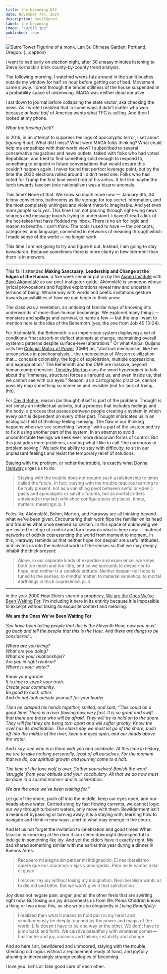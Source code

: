 ```yaml
---
title: the becoming 013
date: November 7th, 2024
description: Bewildered
label: the becoming
image: "kp/013.jpg"
published: true
---
```


![Sutro Tower](kp/013.jpg)
Figurine of a monk. Lan Su Chinese Garden, Portland, Oregon.
{: .caption}

I went to bed early on election night, after 30 uneasy minutes listening to Steve Kornacki’s brisk county-by-county trend analysis.

The following morning, I watched wrens futz around in the sunlit bushes outside my window for half an hour before getting out of bed. Movement came slowly. I crept through the tender stillness of the house suspended in a probability space of unknowing. MAGA was neither dead nor alive.

I sat down to journal before collapsing the state vector, aka checking the news. As I wrote I realized that in some ways it didn’t matter who won because _at least half_ of America wants what TFG is selling. And then I looked at my phone.

_What the fucking fuck?_

In 2016, in an attempt to suppress feelings of apocalyptic terror, I set about _figuring it out_.  What did I miss? What were MAGA folks thinking? What could help me empathize with their world view? I subscribed to several conservative magazines and news outlets, talked with folks who had voted Republican, and tried to find something solid enough to respond to, something to pinpoint in future conversations that would ensure this couldn't happen again. I never found that perfect leverage point, but by the time the 2020 elections rolled around I didn’t need one. Folks who had voted for Trump the first time were tired of his antics. It felt like maybe the lurch towards fascism (née nationalism) was a bizarre anomaly.

This time? None of that. We know so much more now &mdash; January 6th, 34 felony convictions, bathrooms as file storage for top secret information, and the most completely unhinged and violent rhetoric imaginable. And yet _even more people said yes_. This time I am not pouring through right-wing news sources and message boards trying to understand. I haven’t read a lick of the hot-takes that have flodded my inbox. There is no air for logic and reason to breathe. I can’t think. The tools I used to have &mdash; the concepts, categories, and language, connected in networks of meaning through which I made sense of the world &mdash; no longer work.

This time I am not going to try and figure it out. Instead, I am going to stay _bewildered_. Because sometimes there is more clarity in bewilderment than there is in answers.  

---

This fall I attended **Making Sanctuary: Leadership and Change at the Edges of the Human**, a five week seminar put on by the [Aspen Institute](https://www.aspeninstitute.org) with [Báyò Akómoláfé](https://www.bayoakomolafe.net) as our poet-instigator-guide. Akómoláfé is someone whose lyrical provocations and fugitive explorations reveal new and uncertain terrains of being. Whose way with words and poetic invitations gesture towards possibilities of how we can begin to think anew.

The class was a revelation, an undoing of familiar ways of knowing into underworlds of more-than-human becomings. We explored many things &mdash; monsters and spillage and carnival, to name a few  &mdash; but the one I want to mention here is the idea of the Behemoth (yes, the one from Job 40:15-24).  

For Akómoláfé, the Behemoth is an impervious system displaying a set of conditions “that absorb or deflect attempts at change, maintaining overall systemic patterns despite surface-level alterations.” Or what Aníbal Quijano calls the [Colonial Matrix of Power](https://link.springer.com/chapter/10.1007/978-3-031-08042-5_5) (CMP) an, “abstract mechanism, like the unconscious in psychoanalysis… the unconscious of Western civilization that… conceals coloniality, the logic of exploitation, multiple oppressions, and expropriation.” The Behemoth and the CMP are massive, beyond human comprehension. [Timothy Morton](https://www.societyandspace.org/articles/hyperobjects-by-timothy-morton) uses the word _hyperobject_ to talk about the “immense, structural forces all around us, and even inside us, that we cannot see with our eyes.”  Reason, as a cartographic practice, cannot possibly map something so immense and invisible (not for lack of trying, tho).  

For [David Bohm](https://archive.org/details/david-bohm-thought-as-a-system), reason (as thought) itself is part of the problem. Thought is not simply an intellectual activity, but a process that includes feelings and the body, a process that passes _between_ people creating a system in which every part is dependent on every other part. Thought imbricates us in an ecological field of thinking-feeling-sensing.  The flaw in our thinking happens when we see something “wrong” with a part of the system and try to fix it using another part of the system. In an attempt to avoid uncomfortable feelings we seek ever more draconian forms of control. But this just adds more problems, creating what I like to call “the ouroboros of problem solving.” We lack the ability to stay with difficulty, to sit in our unpleasant feelings and resist the temporary relief of solutions.

Staying with the problem, or rather the trouble, is exactly what [Donna Haraway](https://www.dukeupress.edu/staying-with-the-trouble) urges us to do:

> Staying with the trouble does not require such a relationship to times called the future. In fact, staying with the trouble requires learning to be truly present, not as a vanishing pivot between awful or edenic pasts and apocalyptic or salvific futures, but as mortal critters entwined in myriad unfinished configurations of places, times, matters, meanings. p. 1

Folks like Akómoláfé, Bohm, Morton, and Haraway are all thinking beyond what we’ve been given. Encountering their work flips the familiar on its head and troubles what once seemed so certain. In this space of unknowing we are invited to let go of control and turn towards what is here now &mdash; material networks of oddkin copresencing the world from moment to moment. In this, Haraway reminds us that neither hope nor despair are useful attitudes, and invites us into the material world of the senses so that we may deeply inhabit the thick present:

> Alone, in our separate kinds of expertise and experience, we know both too much and too little, and so we succumb to despair or to hope, and neither is a sensible attitude. Neither despair nor hope is tuned to the senses, to mindful matter, to material semiotics, to mortal earthlings in thick copresence. p. 4

---

In the year 2000 Hopi Elders shared a prophecy, [We are the Ones We’ve Been Waiting For](https://www.awakin.org/v2/read/view.php?tid=702). I'm including it here in its entirity because it is impossible to excerpt without losing its exquisite context and meaning.

**We are the Ones We’ve Been Waiting For**  

_You have been telling people that this is the Eleventh Hour, now you must go back and tell the people that this is the Hour. And there are things to be considered…_

_Where are you living?_  
_What are you doing?_  
_What are your relationships?_  
_Are you in right relation?_  
_Where is your water?_

_Know your garden._  
_It is time to speak your truth._  
_Create your community._  
_Be good to each other._  
_And do not look outside yourself for your leader._  

_Then he clasped his hands together, smiled, and said, “This could be a good time! There is a river flowing now very fast. It is so great and swift that there are those who will be afraid. They will try to hold on to the shore. They will feel they are being torn apart and will suffer greatly. Know the river has its destination. The elders say we must let go of the shore, push off into the middle of the river, keep our eyes open, and our heads above the water._

_And I say, see who is in there with you and celebrate. At this time in history, we are to take nothing personally, least of all ourselves. For the moment that we do, our spiritual growth and journey come to a halt._

_The time of the lone wolf is over. Gather yourselves! Banish the word ’struggle’ from your attitude and your vocabulary. All that we do now must be done in a sacred manner and in celebration._

_We are the ones we’ve been waiting for.”_

Let go of the shore, push off into the middle, keep our eyes open, and our heads above water. Carried along by fast flowing currents, we cannot logic our way through turbulent waters, only move with them.  Bewilderment isn’t a means of bypassing or turning away, it is a staying with, learning how to navigate and think in new ways, alert to what may emerge in the churn.

And let us not forget the invitation to celebration and good times! When fascism is knocking at the door it can seem downright disrespectful to indulge in something like joy. And yet the elders have it exactly right. My dad shared something similar with me earlier this year during a dinner in Buenos Aires:

> Recupero mi alegría sin perder mi indignación. El neoliberalismo quiere que nos muramos viejas y amargadas. Pero no le vamos a dar el gusto.

> I recover my joy without losing my indignation. Neoliberalism wants us to die old and bitter. But we won't give it that satisfaction.

Joy does not negate pain, anger, and all the other feels that are swirling right now. But losing our joy disconnects us from life. Pema Chödrön knows a thing or two about this, as she writes so eloquently in _Living Beautifully_:

> I realized then what it means to hold pain in my heart and simultaneously be deeply touched by the power and magic of the world. Life doesn't have to be one way or the other. We don't have to jump back and forth. We can live beautifully with whatever comes—heartache and joy, success and failure, instability and change.

And so here I sit, bewildered and unmoored, staying with the trouble, shedding old logics without a replacement ready at hand, and joyfully attuning to increasingly strange ecologies of becoming.

I love you. Let's all take good care of each other.
